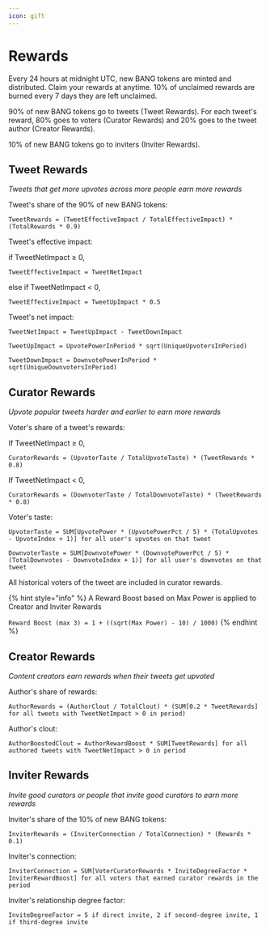 ```yaml
---
icon: gift
---
```


# Rewards

Every 24 hours at midnight UTC, new BANG tokens are minted and distributed. Claim your rewards at anytime. 10% of unclaimed rewards are burned every 7 days they are left unclaimed.

90% of new BANG tokens go to tweets (Tweet Rewards). For each tweet's reward, 80% goes to voters (Curator Rewards) and 20% goes to the tweet author (Creator Rewards).

10% of new BANG tokens go to inviters (Inviter Rewards).

## Tweet Rewards

_Tweets that get more upvotes across more people earn more rewards_

Tweet's share of the 90% of new BANG tokens:

`TweetRewards = (TweetEffectiveImpact / TotalEffectiveImpact) * (TotalRewards * 0.9)`

Tweet's effective impact:

if TweetNetImpact ≥ 0,

`TweetEffectiveImpact = TweetNetImpact`

else if TweetNetImpact < 0,

`TweetEffectiveImpact = TweetUpImpact * 0.5`

Tweet's net impact:

`TweetNetImpact = TweetUpImpact - TweetDownImpact`

`TweetUpImpact = UpvotePowerInPeriod * sqrt(UniqueUpvotersInPeriod)`

`TweetDownImpact = DownvotePowerInPeriod * sqrt(UniqueDownvotersInPeriod)`

## Curator Rewards

_Upvote popular tweets harder and earlier to earn more rewards_

Voter's share of a tweet's rewards:

If TweetNetImpact ≥ 0,

`CuratorRewards = (UpvoterTaste / TotalUpvoteTaste) * (TweetRewards * 0.8)`

If TweetNetImpact < 0,

`CuratorRewards = (DownvoterTaste / TotalDownvoteTaste) * (TweetRewards * 0.8)`

Voter's taste:

`UpvoterTaste = SUM[UpvotePower * (UpvotePowerPct / 5) * (TotalUpvotes - UpvoteIndex + 1)] for all user's upvotes on that tweet`

`DownvoterTaste = SUM[DownvotePower * (DownvotePowerPct / 5) * (TotalDownvotes - DownvoteIndex + 1)] for all user's downvotes on that tweet`

All historical voters of the tweet are included in curator rewards.



{% hint style="info" %}
A Reward Boost based on Max Power is applied to Creator and Inviter Rewards

`Reward Boost (max 3) = 1 + ((sqrt(Max Power) - 10) / 1000)`
{% endhint %}

## Creator Rewards

_Content creators earn rewards when their tweets get upvoted_

Author's share of rewards:

`AuthorRewards = (AuthorClout / TotalClout) * (SUM[0.2 * TweetRewards] for all tweets with TweetNetImpact > 0 in period)`

Author's clout:

`AuthorBoostedClout = AuthorRewardBoost * SUM[TweetRewards] for all authored tweets with TweetNetImpact > 0 in period`

## Inviter Rewards

_Invite good curators or people that invite good curators to earn more rewards_

Inviter's share of the 10% of new BANG tokens:

`InviterRewards = (InviterConnection / TotalConnection) * (Rewards * 0.1)`

Inviter's connection:

`InviterConnection = SUM[VoterCuratorRewards * InviteDegreeFactor * InviterRewardBoost] for all voters that earned curator rewards in the period`

Inviter's relationship degree factor:

`InviteDegreeFactor = 5 if direct invite, 2 if second-degree invite, 1 if third-degree invite`
